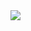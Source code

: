 
<img src="https://capsule-render.vercel.app/api?type=cylinder&color=0:,50:434343,100:0f0c29&height=80&section=header&text=Hi%20Everyone!&fontSize=50&animation=fadeIn&fontColor=f5f5f5" />
